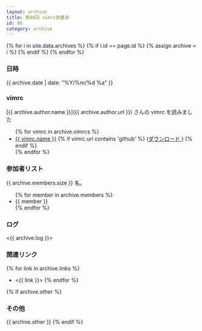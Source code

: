 ```yaml
---
layout: archive
title: 第86回 vimrc読書会
id: 86
category: archive
---
```


{% for i in site.data.archives %}
  {% if i.id == page.id %}
    {% assign archive = i %}
  {% endif %}
{% endfor %}

### 日時
{{ archive.date | date: "%Y/%m/%d %a" }}

### vimrc
[{{ archive.author.name }}]({{ archive.author.url }}) さんの vimrc を読みました

<ul>
{% for vimrc in archive.vimrcs %}
  <li><a href="{{ vimrc.url }}">{{ vimrc.name }}</a>
      {% if vimrc.url contains 'github' %}
      (<a href="{{ vimrc.url | remove_first:'blob/' | replace:'https://github.com','https://raw.github.com' }}">ダウンロード
      </a>)
      {% endif %}
  </li>
{% endfor %}
</ul>

### 参加者リスト

{{ archive.members.size }} 名。

<ul>
{% for member in archive.members %}
  <li>{{ member }}</li>
{% endfor %}
</ul>

### ログ
<{{ archive.log }}>

### 関連リンク
{% for link in archive.links %}
  - <{{ link }}>
{% endfor %}

{% if archive.other %}
### その他
{{ archive.other }}
{% endif %}


